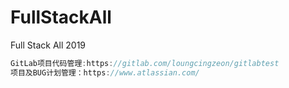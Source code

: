 # FullStackAll
Full Stack All 2019
```jsx
GitLab项目代码管理:https://gitlab.com/loungcingzeon/gitlabtest
项目及BUG计划管理：https://www.atlassian.com/
```

